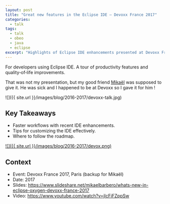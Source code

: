 ```yaml
---
layout: post
title: "Great new features in the Eclipse IDE — Devoxx France 2017"
categories:
  - talk
tags:
  - talk
  - obeo
  - java
  - eclipse
excerpt: "Highlights of Eclipse IDE enhancements presented at Devoxx France 2017—what’s useful for everyday productivity."
---
```


For developers using Eclipse IDE. A tour of productivity features and quality‑of‑life improvements.

That was not my presentation, but my good friend [Mikaël](https://blogs.eclipse.org/blogs/mika%C3%ABl-barbero) was supposed to give it. He was sick and I happened to be at Devoxx so I gave it for him !

![]({{ site.url }}/images/blog/2016-2017/devoxx-talk.jpg)


## Key Takeaways
- Faster workflows with recent IDE enhancements.
- Tips for customizing the IDE effectively.
- Where to follow the roadmap.

[![]({{ site.url }}/images/blog/2016-2017/devox.png)](https://www.slideshare.net/mikaelbarbero/whats-new-in-eclipse-oxygen-devoxx-france-2017)


## Context
- Event: Devoxx France 2017, Paris (backup for Mikaël)
- Date: 2017
- Slides: https://www.slideshare.net/mikaelbarbero/whats-new-in-eclipse-oxygen-devoxx-france-2017
- Video: https://www.youtube.com/watch?v=jIcFiFZppSw
